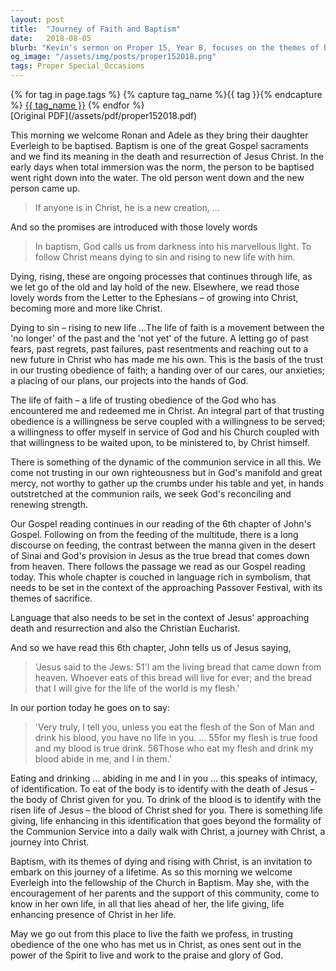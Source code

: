 ```yaml
---
layout: post
title:  "Journey of Faith and Baptism"
date:   2018-08-05
blurb: "Kevin's sermon on Proper 15, Year B, focuses on the themes of baptism, dying to sin, and rising to new life in Christ. He emphasizes the ongoing process of letting go of the past and embracing a future in Christ, highlighting the trust and obedience required in the life of faith. The sermon also explores the symbolism in the Gospel of John, particularly the language of eating and drinking the body and blood of Christ, and how this relates to the intimacy of our relationship with Jesus."
og_image: "/assets/img/posts/proper152018.png"
tags: Proper Special_Occasions
---    
```

<div class="tag-pills">
  {% for tag in page.tags %}
    {% capture tag_name %}{{ tag }}{% endcapture %}
    <a href="{{ site.baseurl }}/tag/{{ tag_name | slugify }}" class="tag-pill">{{ tag_name }}</a>
  {% endfor %}
</div>
[Original PDF](/assets/pdf/proper152018.pdf)

This morning we welcome Ronan and Adele as they bring their daughter Everleigh to be baptised. Baptism is one of the great Gospel sacraments and we find its meaning in the death and resurrection of Jesus Christ. In the early days when total immersion was the norm, the person to be baptised went right down into the water. The old person went down and the new person came up.

>If anyone is in Christ, he is a new creation, ...

And so the promises are introduced with those lovely words

>In baptism, God calls us from darkness into his marvellous light.
>To follow Christ means dying to sin and rising to new life with him.

Dying, rising, these are ongoing processes that continues through life, as we let go of the old and lay hold of the new. Elsewhere, we read those lovely words from the Letter to the Ephesians – of growing into Christ, becoming more and more like Christ.

Dying to sin – rising to new life ...The life of faith is a movement between the 'no longer' of the past and the 'not yet' of the future. A letting go of past fears, past regrets, past failures, past resentments and reaching out to a new future in Christ who has made me his own. This is the basis of the trust in our trusting obedience of faith; a handing over of our cares, our anxieties; a placing of our plans, our projects into the hands of God.

The life of faith – a life of trusting obedience of the God who has encountered me and redeemed me in Christ. An integral part of that trusting obedience is a willingness be serve coupled with a willingness to be served; a willingness to offer myself in service of God and his Church coupled with that willingness to be waited upon, to be ministered to, by Christ himself.

There is something of the dynamic of the communion service in all this. We come not trusting in our own righteousness but in God's manifold and great mercy, not worthy to gather up the crumbs under his table and yet, in hands outstretched at the communion rails, we seek God's reconciling and renewing strength.

Our Gospel reading continues in our reading of the 6th chapter of John's Gospel. Following on from the feeding of the multitude, there is a long discourse on feeding, the contrast between the manna given in the desert of Sinai and God's provision in Jesus as the true bread that comes down from heaven. There follows the passage we read as our Gospel reading today. This whole chapter is couched in language rich in symbolism, that needs to be set in the context of the approaching Passover Festival, with its themes of sacrifice.

Language that also needs to be set in the context of Jesus' approaching death and resurrection and also the Christian Eucharist.

And so we have read this 6th chapter, John tells us of Jesus saying,

>'Jesus said to the Jews: 51'I am the living bread that came down from heaven. Whoever eats of this bread will live for ever; and the bread that I will give for the life of the world is my flesh.'

In our portion today he goes on to say:

>'Very truly, I tell you, unless you eat the flesh of the Son of Man and drink his blood, you have no life in you. ... 55for my flesh is true food and my blood is true drink. 56Those who eat my flesh and drink my blood abide in me, and I in them.'

Eating and drinking ... abiding in me and I in you ... this speaks of intimacy, of identification. To eat of the body is to identify with the death of Jesus – the body of Christ given for you. To drink of the blood is to identify with the risen life of Jesus – the blood of Christ shed for you. There is something life giving, life enhancing in this identification that goes beyond the formality of the Communion Service into a daily walk with Christ, a journey with Christ, a journey into Christ.

Baptism, with its themes of dying and rising with Christ, is an invitation to embark on this journey of a lifetime. As so this morning we welcome Everleigh into the fellowship of the Church in Baptism. May she, with the encouragement of her parents and the support of this community, come to know in her own life, in all that lies ahead of her, the life giving, life enhancing presence of Christ in her life.

May we go out from this place to live the faith we profess, in trusting obedience of the one who has met us in Christ, as ones sent out in the power of the Spirit to live and work to the praise and glory of God.
